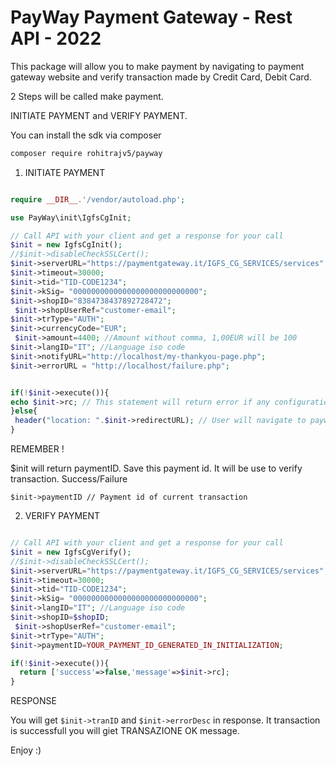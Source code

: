 # PayWay Payment Gateway - Rest API - 2022

This package will allow you to make payment by navigating to payment gateway website and verify transaction made by Credit Card, Debit Card.

2 Steps will be called make payment. 

INITIATE PAYMENT and VERIFY PAYMENT. 

You can install the sdk via composer

```bash
composer require rohitrajv5/payway
```


1. INITIATE PAYMENT

```php

require __DIR__.'/vendor/autoload.php';

use PayWay\init\IgfsCgInit;

// Call API with your client and get a response for your call
$init = new IgfsCgInit();
//$init->disableCheckSSLCert();
$init->serverURL="https://paymentgateway.it/IGFS_CG_SERVICES/services";
$init->timeout=30000;
$init->tid="TID-CODE1234";
$init->kSig= "0000000000000000000000000000";
$init->shopID="8384738437892728472";
 $init->shopUserRef="customer-email";
$init->trType="AUTH";
$init->currencyCode="EUR";
 $init->amount=4400; //Amount without comma, 1,00EUR will be 100
$init->langID="IT"; //Language iso code
$init->notifyURL="http://localhost/my-thankyou-page.php";           
$init->errorURL = "http://localhost/failure.php";


if(!$init->execute()){
echo $init->rc; // This statement will return error if any configuration is incorrect
}else{
 header("location: ".$init->redirectURL); // User will navigate to payway payment gateway from here
}

 ```

 REMEMBER !

 $init will return paymentID. Save this payment id. It will be use to verify transaction. Success/Failure

```
$init->paymentID // Payment id of current transaction

```

2. VERIFY PAYMENT

```php

// Call API with your client and get a response for your call
$init = new IgfsCgVerify();
//$init->disableCheckSSLCert();
$init->serverURL="https://paymentgateway.it/IGFS_CG_SERVICES/services";
$init->timeout=30000;
$init->tid="TID-CODE1234";
$init->kSig= "0000000000000000000000000000";
$init->langID="IT"; //Language iso code
$init->shopID=$shopID;
 $init->shopUserRef="customer-email";
$init->trType="AUTH";           
$init->paymentID=YOUR_PAYMENT_ID_GENERATED_IN_INITIALIZATION;           

if(!$init->execute()){
  return ['success'=>false,'message'=>$init->rc];  
}

```

RESPONSE 

You will get ``` $init->tranID ```  and ``` $init->errorDesc ``` in response. It transaction is successfull you will giet TRANSAZIONE OK message.


Enjoy :)
